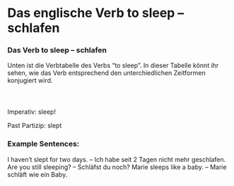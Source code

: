 # Das englische Verb to sleep – schlafen

[](http://www.jabbalab.com/blog/wp-content/uploads/2011/06/verb-sleep.jpg)

### Das Verb to sleep – schlafen

Unten ist die Verbtabelle des Verbs “to sleep”. In dieser Tabelle könnt ihr sehen, wie das Verb entsprechend den unterchiedlichen Zeitformen konjugiert wird. 

### 


 

Imperativ: sleep!

Past Partizip: slept

### Example Sentences:

I haven’t slept for two days. – Ich habe seit 2 Tagen nicht mehr geschlafen.
Are you still sleeping? – Schläfst du noch?
Marie sleeps like a baby. – Marie schläft wie ein Baby.
